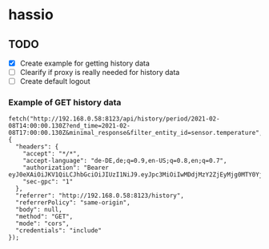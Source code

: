 # hassio

## TODO

 * [x] Create example for getting history data
 * [ ] Clearify if proxy is really needed for history data  
 * [ ] Create default logout 

### Example of GET history data
```
fetch("http://192.168.0.58:8123/api/history/period/2021-02-08T14:00:00.130Z?end_time=2021-02-08T17:00:00.130Z&minimal_response&filter_entity_id=sensor.temperature", {
  "headers": {
    "accept": "*/*",
    "accept-language": "de-DE,de;q=0.9,en-US;q=0.8,en;q=0.7",
    "authorization": "Bearer eyJ0eXAiOiJKV1QiLCJhbGciOiJIUzI1NiJ9.eyJpc3MiOiIwMDdjMzY2ZjEyMjg0MTY0YjU2NzdhN2MxZWY5MWM5YyIsImlhdCI6MTYxMjgwMjM1MCwiZXhwIjoxNjEyODA0MTUwfQ.T6mMim8DS57gf_2BF0xjKrkNnjrIGTlJ4SE8IDgxlxc",
    "sec-gpc": "1"
  },
  "referrer": "http://192.168.0.58:8123/history",
  "referrerPolicy": "same-origin",
  "body": null,
  "method": "GET",
  "mode": "cors",
  "credentials": "include"
});
```